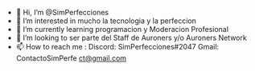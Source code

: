- 👋 Hi, I’m @SimPerfecciones
- 👀 I’m interested in  mucho  la tecnologia y la perfeccion
- 🌱 I’m currently learning  programacion y Moderacion Profesional
- 💞️ I’m looking to  ser parte  del  Staff de Auroners y/o Auroners Network
- 📫 How to reach me :  Discord: SimPerfecciones#2047  Gmail:  ContactoSimPerfe ct@gmail.com  
<!---
SimPerfecciones/SimPerfecciones is a ✨ special ✨ repository because its `README.md` (this file) appears on your GitHub profile.
You can click the Preview link to take a look at your changes.
--->
